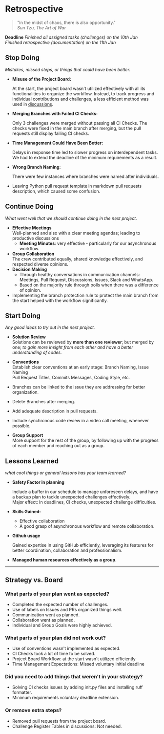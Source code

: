 # Retrospective

> "In the midst of chaos, there is also opportunity."  
> _Sun Tzu, The Art of War_

**Deadline**
_Finished all assigned tasks (challenges) on the 10th Jan_  
_Finished retrospective (documentation) on the 11th Jan_

## Stop Doing

_Mistakes, missed steps, or things that could have been better._

+ **Misuse of the Project Board:**  
  
  At the start, the project board wasn't utilized effectively with all its
  functionalities to organize the workflow. Instead, to track progress
  and individual contributions and challenges, a less efficient method was used in
  [discussions](https://github.com/MIT-Emerging-Talent/ET6-foundations-group-28/discussions/69).

+ **Merging Branches with Failed CI Checks:**

  Only 3 challenges were merged without passing all CI Checks. The checks were
  fixed in the main branch after merging, but the pull requests still display failing
  CI checks.

+ **Time Management Could Have Been Better:**

  Delays in response time led to slower progress on interdependent tasks. We had
  to extend the deadline of the minimum requirements as a result.

+ **Wrong Branch Naming:**  

  There were few instances where branches were named after individuals.

+ Leaving Python pull request template in markdown pull requests description,
  which caused some confusion.

## Continue Doing

_What went well that we should continue doing in the next project._

+ **Effective Meetings**  
Well-planned and also with a clear meeting agendas; leading to
productive discussions
  + **Meeting Minutes**: very effective - particularly for
  our asynchronous workflow.
+ **Group Collaboration**  
The crew contributed equally, shared knowledge effectively,
 and respected diverse opinions.
+ **Decision Making**
  + Through healthy conversations in communication channels:
   Meetings, Pull Request, Discussions, Issues, Slack and WhatsApp.
  + Based on the majority rule through polls when there was a difference of opinion.
+ Implementing the branch protection rule to protect the main branch from the
start helped with the workflow significantly.

## Start Doing

_Any good ideas to try out in the next project._

+ **Solution Review**  
Solutions can be reviewed by **more than one reviewer**; but merged by one;
_to gain more insight from each other and have a better understanding of codes._
+ **Conventions**  
Establish clear conventions at an early stage: Branch Naming, Issue Naming  
Pull Request Titles, Commits Messages, Coding Style, etc.

+ Branches can be linked to the issue they are addressing for better organization.

+ Delete Branches after merging.
+ Add adequate description in pull requests.
+ Include synchronous code review in a video call meeting, whenever possible.
+ **Group Support**  
More support for the rest of the group, by following up with the progress of
each member and reaching out as a group.

## Lessons Learned

_what cool things or general lessons has your team learned?_

+ **Safety Factor in planning**  

  Include a buffer in our schedule to manage unforeseen delays, and have
a backup plan to tackle unexpected challenges effectively.  
Major effect: In deadlines, CI checks, unexpected challenge difficulties.
+ **Skills Gained:**
  + Effective collaboration
  + A good grasp of asynchronous workflow and remote collaboration.
+ **Github usage**  

  Gained expertise in using GitHub efficiently, leveraging its features for
  better coordination, collaboration and professionalism.
+ **Managed human resources effectively as a group.**

______________________________________________________________________

## Strategy vs. Board

### What parts of your plan went as expected?

+ Completed the expected number of challenges.
+ Use of labels on Issues and PRs organized things well.
+ Communication went as planned.
+ Collaboration went as planned.
+ Individual and Group Goals were highly achieved.

### What parts of your plan did not work out?

+ Use of conventions wasn't implemented as expected.
+ CI Checks took a lot of time to be solved.
+ Project Board Workflow: at the start wasn't utilized efficiently
+ Time Management Expectations: Missed voluntary initial deadline

### Did you need to add things that weren't in your strategy?

+ Solving CI checks issues by adding init.py files and installing ruff formatter.
+ Minimum requirements voluntary deadline extension.

### Or remove extra steps?

+ Removed pull requests from the project board.
+ Challenge Register Tables in discussions: Not needed.
